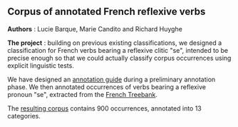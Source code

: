 ## Corpus of annotated French reflexive verbs

**Authors** : Lucie Barque, Marie Candito and Richard Huyghe

**The project** : building on previous existing classifications, we designed a classification for French verbs bearing a reflexive clitic "se", intended to be precise enough so that we could actually classify corpus occurrences using explicit linguistic tests.


We have designed an [annotation guide](https://frenchreflverbs.github.io/annotation/FrenchReflVerbs_guide_annotation.pdf) during a preliminary annotation phase. We then annotated occurrences of verbs bearing a reflexive pronoun "se", extracted from the [French Treebank](http://ftb.linguist.univ-paris-diderot.fr/).

The [resulting corpus](https://frenchreflverbs.github.io/annotation/releases/ftb-900-v1.zip) contains 900 occurrences, annotated into 13 categories.





